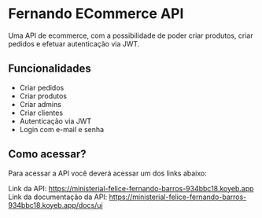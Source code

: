 # Fernando ECommerce API

Uma API de ecommerce, com a possibilidade de poder criar produtos, criar pedidos e efetuar autenticação via JWT.


## Funcionalidades
- Criar pedidos
- Criar produtos
- Criar admins
- Criar clientes
- Autenticação via JWT
- Login com e-mail e senha


## Como acessar?
Para acessar a API você deverá acessar um dos links abaixo:

Link da API: https://ministerial-felice-fernando-barros-934bbc18.koyeb.app
<br>
Link da documentação da API: https://ministerial-felice-fernando-barros-934bbc18.koyeb.app/docs/ui
